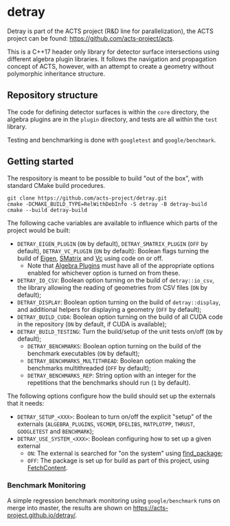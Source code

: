 # detray

Detray is part of the ACTS project (R&D line for parallelization), the ACTS project can be found: https://github.com/acts-project/acts.

This is a C++17 header only library for detector surface intersections using different algebra plugin libraries. It follows the navigation and propagation concept of ACTS, however, with an attempt to create
a geometry without polymorphic inheritance structure.

## Repository structure

The code for defining detector surfaces is within the `core` directory, the algebra plugins are in the `plugin` directory, and tests are all within the `test` library.

Testing and benchmarking is done with `googletest` and `google/benchmark`.


## Getting started

The respository is meant to be possible to build "out of the box", with standard
CMake build procedures.

```shell
git clone https://github.com/acts-project/detray.git
cmake -DCMAKE_BUILD_TYPE=RelWithDebInfo -S detray -B detray-build
cmake --build detray-build
```

The following cache variables are available to influence which parts of the
project would be built:

- `DETRAY_EIGEN_PLUGIN` (`ON` by default), `DETRAY_SMATRIX_PLUGIN`
  (`OFF` by default), `DETRAY_VC_PLUGIN` (`ON` by default): Boolean
  flags turning the build of [Eigen](https://eigen.tuxfamily.org),
  [SMatrix](https://root.cern/doc/master/group__SMatrixGroup.html) and
  [Vc](https://github.com/VcDevel/Vc) using code on or off.
  * Note that [Algebra Plugins](https://github.com/acts-project/algebra-plugins)
    must have all of the appropriate options enabled for whichever option
    is turned on from these.
- `DETRAY_IO_CSV`: Boolean option turning on the build of `detray::io_csv`, the
  library allowing the reading of geometries from CSV files (`ON` by default);
- `DETRAY_DISPLAY`: Boolean option turning on the build of `detray::display`,
  and additional helpers for displaying a geometry (`OFF` by default);
- `DETRAY_BUILD_CUDA`: Boolean option turning on the build of all CUDA code
  in the repository (`ON` by default, if CUDA is available);
- `DETRAY_BUILD_TESTING`: Turn the build/setup of the unit tests on/off
  (`ON` by default);
  * `DETRAY_BENCHMARKS`: Boolean option turning on the build of the benchmark
    executables (`ON` by default);
  * `DETRAY_BENCHMARKS_MULTITHREAD`: Boolean option making the benchmarks
    multithreaded (`OFF` by default);
  * `DETRAY_BENCHMARKS_REP`: String option with an integer for the repetitions
    that the benchmarks should run (`1` by default).

The following options configure how the build should set up the externals that
it needs:

- `DETRAY_SETUP_<XXX>`: Boolean to turn on/off the explicit "setup" of
  the externals (`ALGEBRA_PLUGINS`, `VECMEM`, `DFELIBS`, `MATPLOTPP`, `THRUST`,
  `GOOGLETEST` and `BENCHMARK`);
- `DETRAY_USE_SYSTEM_<XXX>`: Boolean configuring how to set up a given external
  * `ON`: The external is searched for "on the system" using
    [find_package](https://cmake.org/cmake/help/latest/command/find_package.html);
  * `OFF`: The package is set up for build as part of this project, using
    [FetchContent](https://cmake.org/cmake/help/latest/module/FetchContent.html).

### Benchmark Monitoring

A simple regression benchmark monitoring using `google/benchmark` runs on merge into master, the results are shown on https://acts-project.github.io/detray/.
